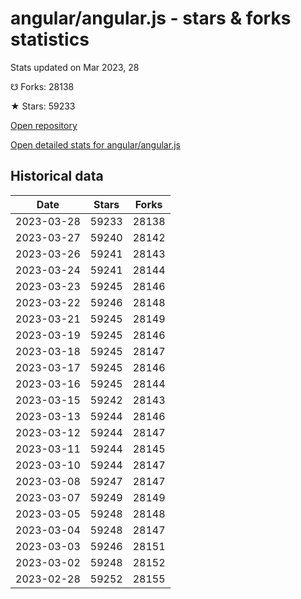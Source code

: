 # angular/angular.js - stars & forks statistics

Stats updated on Mar 2023, 28

☋ Forks: 28138

★ Stars: 59233

[Open repository](https://github.com/angular/angular.js)

[Open detailed stats for angular/angular.js](https://reviewgithub.com/rep/angular/angular.js)

## Historical data
| Date | Stars | Forks |
|------|-------|-------|
| 2023-03-28 | 59233 | 28138 | 
| 2023-03-27 | 59240 | 28142 | 
| 2023-03-26 | 59241 | 28143 | 
| 2023-03-24 | 59241 | 28144 | 
| 2023-03-23 | 59245 | 28146 | 
| 2023-03-22 | 59246 | 28148 | 
| 2023-03-21 | 59245 | 28149 | 
| 2023-03-19 | 59245 | 28146 | 
| 2023-03-18 | 59245 | 28147 | 
| 2023-03-17 | 59245 | 28146 | 
| 2023-03-16 | 59245 | 28144 | 
| 2023-03-15 | 59242 | 28143 | 
| 2023-03-13 | 59244 | 28146 | 
| 2023-03-12 | 59244 | 28147 | 
| 2023-03-11 | 59244 | 28145 | 
| 2023-03-10 | 59244 | 28147 | 
| 2023-03-08 | 59247 | 28147 | 
| 2023-03-07 | 59249 | 28149 | 
| 2023-03-05 | 59248 | 28148 | 
| 2023-03-04 | 59248 | 28147 | 
| 2023-03-03 | 59246 | 28151 | 
| 2023-03-02 | 59248 | 28152 | 
| 2023-02-28 | 59252 | 28155 | 

